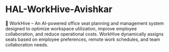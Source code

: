 # HAL-WorkHive-Avishkar
🚀 WorkHive – An AI-powered office seat planning and management system designed to optimize workspace utilization, improve employee collaboration, and reduce operational costs. WorkHive dynamically assigns seats based on employee preferences, remote work schedules, and team collaboration needs.
